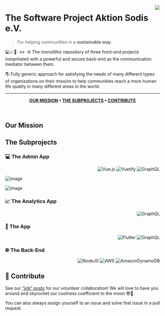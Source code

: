 [<img src="https://static.wixstatic.com/media/4c7cb4_417d9220d9a841a9978ae574fb7f24ae~mv2.png/v1/fill/w_221,h_221,al_c,q_85,usm_0.66_1.00_0.01/Logo%20sun%20grunge_edited_edited_edited.webp" align="right" />](https://www.aktion-sodis.org/?lang=en)

# The Software Project Aktion Sodis e.V.
> For helping communities in a **sustainable way**.

💻📈📱&nbsp;&nbsp;↔️&nbsp;&nbsp;🌐 The monolithic repository of three front-end projects instantiated with a powerful and secure back-end as the communication mediator between them.

🌎 Fully generic approach for satisfying the needs of many different types of organizations on their mission to help communities reach a more human life quality in many different areas in the world.

---

<div align="center">
  
**[OUR MISSION](https://github.com/Aktion-Sodis/software-main#our-mission) • 
[THE SUBPROJECTS](https://github.com/Aktion-Sodis/software-main#the-subprojects) • 
[CONTRIBUTE](https://github.com/Aktion-Sodis/software-main#raised_hands-contribute)**

</div>

<br />

## Our Mission

## The Subprojects

### 💻 The Admin App

<div align="right">
  
![Vue.js](https://img.shields.io/badge/vuejs-%2335495e.svg?style=for-the-badge&logo=vuedotjs&logoColor=%234FC08D) ![Vuetify](https://img.shields.io/badge/Vuetify-1867C0?style=for-the-badge&logo=vuetify&logoColor=AEDDFF) ![GraphQL](https://img.shields.io/badge/-GraphQL-E10098?style=for-the-badge&logo=graphql&logoColor=white)

</div>

![image](https://user-images.githubusercontent.com/4698720/147454315-1a985342-36aa-4661-aada-43fede5deb97.png)

![image](https://user-images.githubusercontent.com/4698720/147783104-7fcc55aa-0c32-478a-9df7-af16b2bfd2c9.png)


### 📈 The Analytics App

<div align="right">

![GraphQL](https://img.shields.io/badge/-GraphQL-E10098?style=for-the-badge&logo=graphql&logoColor=white)
  
</div>

### 📱 The App
  
<div align="right">

![Flutter](https://img.shields.io/badge/Flutter-%2302569B.svg?style=for-the-badge&logo=Flutter&logoColor=white) ![GraphQL](https://img.shields.io/badge/-GraphQL-E10098?style=for-the-badge&logo=graphql&logoColor=white)
  
</div>

### 🌐 The Back-End

<div align="right">

![NodeJS](https://img.shields.io/badge/node.js-6DA55F?style=for-the-badge&logo=node.js&logoColor=white) ![AWS](https://img.shields.io/badge/AWS-%23FF9900.svg?style=for-the-badge&logo=amazon-aws&logoColor=white) ![AmazonDynamoDB](https://img.shields.io/badge/Amazon%20DynamoDB-4053D6?style=for-the-badge&logo=Amazon%20DynamoDB&logoColor=white)
  
</div>

## :raised_hands: Contribute

See our ["job" posts](https://cloud.collective-incubator.de/jobs) for our volunteer collaboration! We will love to have you around and skyrocket our coolness coefficient to the moon 😎🚀 

You can also always assign yourself to an issue and solve that issue in a pull request. 
